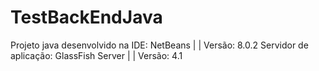 # TestBackEndJava
Projeto java desenvolvido na IDE: NetBeans | | Versão: 8.0.2
Servidor de aplicação: GlassFish Server | | Versão: 4.1

